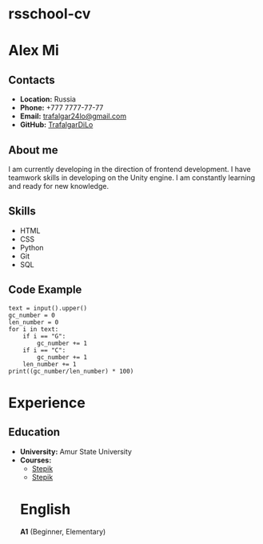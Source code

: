 # rsschool-cv
# Alex Mi
## Contacts
- **Location:** Russia
- **Phone:** +777 7777-77-77
- **Email:** trafalgar24lo@gmail.com
- **GitHub:** [TrafalgarDiLo](https://github.com/TrafalgarDiLo)
## About me
I am currently developing in the direction of frontend development. 
I have teamwork skills in developing on the Unity engine. 
I am constantly learning and ready for new knowledge.
## Skills
- HTML
- CSS
- Python
- Git
- SQL
## Code Example
```
text = input().upper()
gc_number = 0
len_number = 0
for i in text:
    if i == "G":
        gc_number += 1
    if i == "C":
        gc_number += 1
    len_number += 1
print((gc_number/len_number) * 100)
```
# Experience
## Education
- **University:** Amur State University
- **Courses:**
  * [Stepik](https://stepik.org/course/58852/info)
  * [Stepik](https://stepik.org/course/67/info)
  # English
  **A1** (Beginner, Elementary)